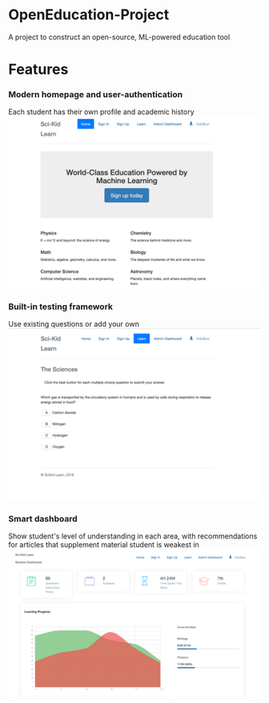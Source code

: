 # OpenEducation-Project
A project to construct an open-source, ML-powered education tool

# Features

### Modern homepage and user-authentication
Each student has their own profile and academic history
![](/images/home.png)

### Built-in testing framework
Use existing questions or add your own
![](/images/quiz.png)

### Smart dashboard 
Show student's level of understanding in each area, with recommendations for articles that supplement material student is weakest in
![](/images/dash.png)